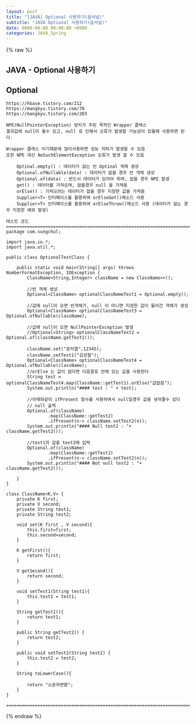 ```yaml
---  
layout: post  
title: "[JAVA] Optional 사용하기(옵셔널)"  
subtitle: "JAVA Optional 사용하기(옵셔널)"  
date: 0000-00-00 00:00:00 +0900  
categories: JAVA_Spring  
---  
```

{% raw %}  
## JAVA - Optional 사용하기  
  
## Optional  
	https://hbase.tistory.com/212  
	https://mangkyu.tistory.com/70  
	https://mangkyu.tistory.com/203  
  
	NPE(NullPointerException) 방지가 주된 목적인 Wrapper 클래스  
	결과값에 null이 올수 있고, null 로 인해서 오류가 발생할 가능성이 있을때 사용하면 된다.  
  
	Wrapper 클래스 이기때문에 많이사용하면 성능 저하가 발생할 수 있음  
	또한 NPE 대신 NoSuchElementException 오류가 발생 할 수 있음  
  
		Optinal.empty() : 데이터가 없는 빈 Optinal 객체 생성  
		Optional.ofNullable(data) : 데이터가 없을 경우 빈 객체 생성  
		Optional.of(data) : 반드시 데이터가 있어야 하며, 없을 경우 NPE 발생  
		get() : 데이터를 가져오며, 없을경우 null 을 가져옴  
		orElse() : 가져오려는 데이터가 없을 경우 지정한 값을 가져옴  
		Supplier<T> 인터페이스를 활용하여 orElseGet()메소드 사용  
		Supplier<T> 인터페이스를 활용하여 orElseThrow()메소드 사용 (데이터가 없는 경우 지정한 예외 발생)  
  
	테스트 코드  
	=================================================================================================================  
	package com.sungchul;  
  
	import java.io.*;  
	import java.util.*;  
  
	public class OptionalTestClass {  
  
		public static void main(String[] args) throws NumberFormatException, IOException {  
			ClassName<String,Integer> className = new ClassName<>();  
  
			//빈 객체 생성  
			Optional<ClassName> optionalClassNameTest1 = Optional.empty();  
  
			//값에 null이 오면 빈객체가, null 이 아니면 지정한 값이 들어간 객체가 생성  
			Optional<ClassName> optionalClassNameTest3 = Optional.ofNullable(className);  
  
			//값에 null이 오면 NullPointerException 발생  
			//Optional<String> optionalClassNameTest2 = Optional.of(className.getTest1());  
  
			className.set("문자열",12345);  
			className.setTest1("김성철");  
			Optional<ClassName> optionalClassNameTest4 = Optional.ofNullable(className);  
			//orElse 는 값이 없다면 다음괄호 안에 있는 값을 사용한다  
			String test = optionalClassNameTest4.map(ClassName::getTest1).orElse("값없음");  
			System.out.println("#### test : " + test);  
  
			//아래와같이 ifPresent 함수를 사용하여서 null일경우 값을 넣어줄수 있다  
			// null 출력  
			Optional.of(className)  
					.map(ClassName::getTest2)  
					.ifPresent(n-> className.setTest2(n));  
			System.out.println("#### Null test2 : "+ className.getTest2());  
  
			//test1의 값을 test2에 입력  
			Optional.of(className)  
					.map(ClassName::getTest1)  
					.ifPresent(n-> className.setTest2(n));  
			System.out.println("#### Not null test2 : "+ className.getTest2());  
  
		}  
	}  
  
	class ClassName<K,V> {  
		private K first;  
		private V second;  
		private String test1;  
		private String test2;  
  
		void set(K first , V second){  
			this.first=first;  
			this.second=second;  
		}  
  
		K getFirst(){  
			return first;  
		}  
  
		V getSecond(){  
			return second;  
		}  
  
		void setTest1(String test1){  
			this.test1 = test1;  
		}  
  
		String getTest1(){  
			return test1;  
		}  
  
		public String getTest2() {  
			return test2;  
		}  
  
		public void setTest2(String test2) {  
			this.test2 = test2;  
		}  
  
		String toLowerCase(){  
  
			return "소문자변환";  
		}  
	}  
  
	=================================================================================================================  
{% endraw %}